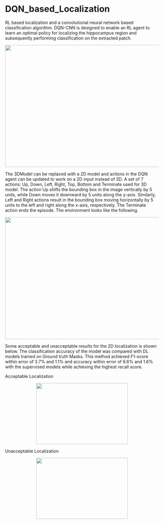 # DQN_based_Localization
RL based localization and a convolutional neural network based classification algorithm. DQN-CNN is designed to enable an RL agent to learn an optimal policy for localizing the
hippocampus region and subsequently performing classification on the extracted patch. 
<p align="center">
<img src="https://github.com/AR13ar/DQN_based_Localization/assets/52975920/5cb2446a-ffaa-4585-b05e-ca76d931fe38" width="800" height="400">
</p>

The 3DModel can be replaced with a 2D model and actions in the DQN agent can be updated to work on a 2D input instead of 3D. A set of 7 actions: Up, Down, Left, Right, Top, Bottom and Terminate used for 3D model. The action Up shifts the bounding box in the image vertically by 5 units, while Down moves it downward by 5 units along the y-axis. Similarly, Left and Right actions result in the bounding box moving horizontally by 5 units to the left and right along the x-axis, respectively. The Terminate action ends the episode. The environment looks like the following.
<p align="center">
<img src= "https://github.com/AR13ar/DQN_based_Localization/assets/52975920/82b7493d-7ead-4d9d-90e1-b6a758a4b555" width="600" height="400">
</p>

Some acceptable and unacceptable results for the 2D localization is shown below. The classification accuracy of the model was compared with DL models trained on Ground truth Masks. This method achieved F1-score within error of 3.7% and 1.1% and accuracy within error of 6.6% and 1.6% with the supervised models while achieving the highest recall score.

Acceptable Localization 
<p align="center">
<img src="https://github.com/AR13ar/DQN_based_Localization/assets/52975920/764f3e61-c442-45e9-98e7-2273d79dcadd" width="300" height="200">
</p>
Unacceptable Localization
<p align="center">
<img src="https://github.com/AR13ar/DQN_based_Localization/assets/52975920/3c3a9c38-d392-4ecc-aa7e-36e7dd861d74" width="300" height="200">
</p>
